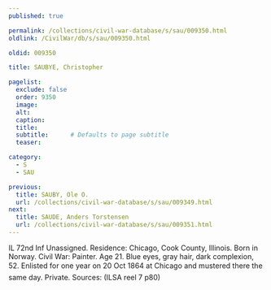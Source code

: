 ```yaml
---
published: true

permalink: /collections/civil-war-database/s/sau/009350.html
oldlink: /CivilWar/db/s/sau/009350.html

oldid: 009350

title: SAUBYE, Christopher

pagelist:
  exclude: false
  order: 9350
  image: 
  alt:
  caption:
  title:
  subtitle:      # Defaults to page subtitle
  teaser:

category: 
  - S 
  - SAU

previous:
  title: SAUBY, Ole O.
  url: /collections/civil-war-database/s/sau/009349.html  
next:
  title: SAUDE, Anders Torstensen
  url: /collections/civil-war-database/s/sau/009351.html   
---
```

IL 72nd Inf Unassigned. Residence: Chicago, Cook County, Illinois. Born in Norway. Civil War: Painter. Age 21. Blue eyes, gray hair, dark complexion, 5&#146;2&#148;. Enlisted for one year on 20 Oct 1864 at Chicago and mustered there the same day. Private. Sources: (ILSA reel 7 p80)